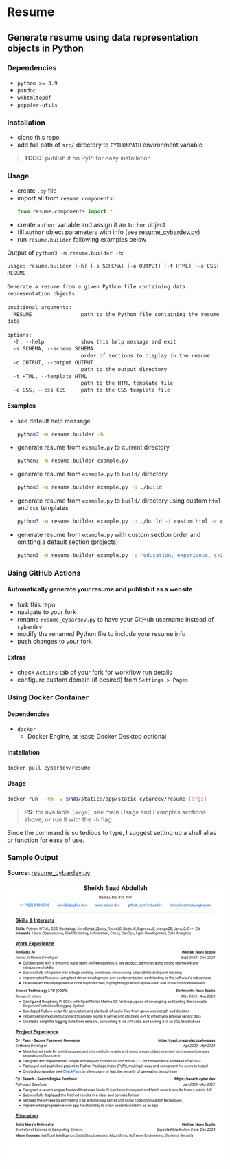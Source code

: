 # Resume

## Generate resume using data representation objects in Python

### Dependencies

-   `python >= 3.9`
-   `pandoc`
-   `wkhtmltopdf`
-   `poppler-utils`

### Installation

-   clone this repo
-   add full path of `src/` directory to `PYTHONPATH` environment variable

> **TODO**: publish it on PyPI for easy installation

### Usage

-   create `.py` file
-   import all from `resume.components`:
    ```py
    from resume.components import *
    ```
-   create `author` variable and assign it an `Author` object
-   fill `Author` object parameters with info (see [resume_cybardev.py][resume_py])
-   run `resume.builder` following examples below

Output of `python3 -m resume.builder -h`:

```
usage: resume.builder [-h] [-s SCHEMA] [-o OUTPUT] [-t HTML] [-c CSS] RESUME

Generate a resume from a given Python file containing data representation objects

positional arguments:
  RESUME                path to the Python file containing the resume data

options:
  -h, --help            show this help message and exit
  -s SCHEMA, --schema SCHEMA
                        order of sections to display in the resume
  -o OUTPUT, --output OUTPUT
                        path to the output directory
  -t HTML, --template HTML
                        path to the HTML template file
  -c CSS, --css CSS     path to the CSS template file
```

#### Examples

-   see default help message

    ```sh
    python3 -m resume.builder -h
    ```

-   generate resume from `example.py` to current directory

    ```sh
    python3 -m resume.builder example.py
    ```

-   generate resume from `example.py` to `build/` directory

    ```sh
    python3 -m resume.builder example.py -o ./build
    ```

-   generate resume from `example.py` to `build/` directory using custom `html` and `css` templates

    ```sh
    python3 -m resume.builder example.py -o ./build -t custom.html -c custom.css
    ```

-   generate resume from `example.py` with custom section order and omitting a default section (projects)

    ```sh
    python3 -m resume.builder example.py -s "education, experience, skills"
    ```

### Using GitHub Actions

#### Automatically generate your resume and publish it as a website

-   fork this repo
-   navigate to your fork
-   rename `resume_cybardev.py` to have your GitHub username instead of `cybardev`
-   modify the renamed Python file to include your resume info
-   push changes to your fork

#### Extras

-   check `Actions` tab of your fork for workflow run details
-   configure custom domain (if desired) from `Settings > Pages`

### Using Docker Container

#### Dependencies

-   `docker`
    -   Docker Engine, at least; Docker Desktop optional

#### Installation

```sh
docker pull cybardev/resume
```

#### Usage

```sh
docker run --rm -v $PWD/static:/app/static cybardev/resume [args]
```

> **PS**: for available `[args]`, see main Usage and Examples sections above, or run it with the `-h` flag

Since the command is so tedious to type, I suggest setting up a shell alias or function for ease of use.

### Sample Output

**Source**: [resume_cybardev.py][resume_py]

![resume][resume_png]

<!-- links -->

[resume_py]: resume_cybardev.py
[resume_png]: static/assets/Resume_Sheikh_Saad_Abdullah.png "Resume - Sheikh Saad Abdullah"
